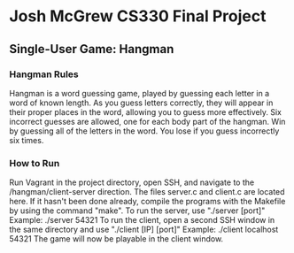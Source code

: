 # Josh McGrew CS330 Final Project
## Single-User Game: Hangman

### Hangman Rules
Hangman is a word guessing game, played by guessing each letter in a word of known length.
As you guess letters correctly, they will appear in their proper places in the word, allowing you to guess more effectively.
Six incorrect guesses are allowed, one for each body part of the hangman.
Win by guessing all of the letters in the word.
You lose if you guess incorrectly six times.

### How to Run
Run Vagrant in the project directory, open SSH, and navigate to the /hangman/client-server direction. The files server.c and client.c are located here.
If it hasn't been done already, compile the programs with the Makefile by using the command "make".
To run the server, use "./server [port]" Example: ./server 54321
To run the client, open a second SSH window in the same directory and use "./client [IP] [port]" Example: ./client localhost 54321
The game will now be playable in the client window.